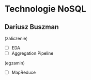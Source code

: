 # Technologie NoSQL

## Dariusz Buszman

(zaliczenie)

- [ ] EDA
- [ ] Aggregation Pipeline

(egzamin)

- [ ] MapReduce
